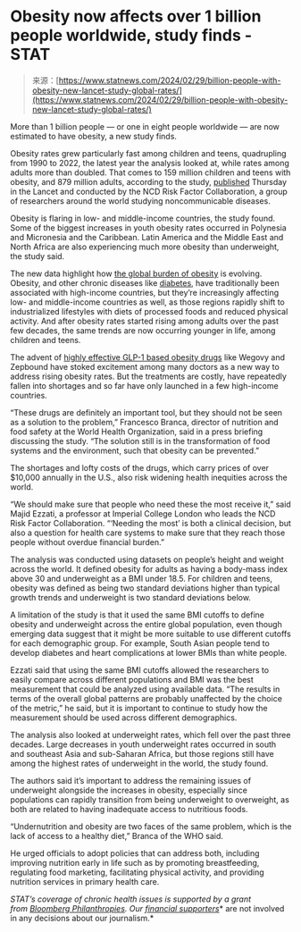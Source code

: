 <!--yml
category: 未分类
date: 2024-05-27 14:33:04
-->

# Obesity now affects over 1 billion people worldwide, study finds - STAT

> 来源：[https://www.statnews.com/2024/02/29/billion-people-with-obesity-new-lancet-study-global-rates/](https://www.statnews.com/2024/02/29/billion-people-with-obesity-new-lancet-study-global-rates/)

More than 1 billion people — or one in eight people worldwide — are now estimated to have obesity, a new study finds.

Obesity rates grew particularly fast among children and teens, quadrupling from 1990 to 2022, the latest year the analysis looked at, while rates among adults more than doubled. That comes to 159 million children and teens with obesity, and 879 million adults, according to the study, [published](https://www.thelancet.com/journals/lancet/article/PIIS0140-6736(23)02750-2/fulltext) Thursday in the Lancet and conducted by the NCD Risk Factor Collaboration, a group of researchers around the world studying noncommunicable diseases.

Obesity is flaring in low- and middle-income countries, the study found. Some of the biggest increases in youth obesity rates occurred in Polynesia and Micronesia and the Caribbean. Latin America and the Middle East and North Africa are also experiencing much more obesity than underweight, the study said.

The new data highlight how [the global burden of obesity](https://www.statnews.com/2023/06/08/bmi-slowdown-severe-obesity-global-rates/) is evolving. Obesity, and other chronic diseases like [diabetes](https://www.statnews.com/2023/06/22/global-diabetes-surpass-billion-lancet/), have traditionally been associated with high-income countries, but they’re increasingly affecting low- and middle-income countries as well, as those regions rapidly shift to industrialized lifestyles with diets of processed foods and reduced physical activity. And after obesity rates started rising among adults over the past few decades, the same trends are now occurring younger in life, among children and teens.

The advent of [highly effective GLP-1 based obesity drugs](https://www.statnews.com/2023/03/05/weight-loss-drugs-changing-obesity-narrative/) like Wegovy and Zepbound have stoked excitement among many doctors as a new way to address rising obesity rates. But the treatments are costly, have repeatedly fallen into shortages and so far have only launched in a few high-income countries.

“These drugs are definitely an important tool, but they should not be seen as a solution to the problem,” Francesco Branca, director of nutrition and food safety at the World Health Organization, said in a press briefing discussing the study. “The solution still is in the transformation of food systems and the environment, such that obesity can be prevented.”

The shortages and lofty costs of the drugs, which carry prices of over $10,000 annually in the U.S., also risk widening health inequities across the world.

“We should make sure that people who need these the most receive it,” said Majid Ezzati, a professor at Imperial College London who leads the NCD Risk Factor Collaboration. “‘Needing the most’ is both a clinical decision, but also a question for health care systems to make sure that they reach those people without overdue financial burden.”

The analysis was conducted using datasets on people’s height and weight across the world. It defined obesity for adults as having a body-mass index above 30 and underweight as a BMI under 18.5\. For children and teens, obesity was defined as being two standard deviations higher than typical growth trends and underweight is two standard deviations below.

A limitation of the study is that it used the same BMI cutoffs to define obesity and underweight across the entire global population, even though emerging data suggest that it might be more suitable to use different cutoffs for each demographic group. For example, South Asian people tend to develop diabetes and heart complications at lower BMIs than white people.

Ezzati said that using the same BMI cutoffs allowed the researchers to easily compare across different populations and BMI was the best measurement that could be analyzed using available data. “The results in terms of the overall global patterns are probably unaffected by the choice of the metric,” he said, but it is important to continue to study how the measurement should be used across different demographics.

The analysis also looked at underweight rates, which fell over the past three decades. Large decreases in youth underweight rates occurred in south and southeast Asia and sub-Saharan Africa, but those regions still have among the highest rates of underweight in the world, the study found.

The authors said it’s important to address the remaining issues of underweight alongside the increases in obesity, especially since populations can rapidly transition from being underweight to overweight, as both are related to having inadequate access to nutritious foods.

“Undernutrition and obesity are two faces of the same problem, which is the lack of access to a healthy diet,” Branca of the WHO said.

He urged officials to adopt policies that can address both, including improving nutrition early in life such as by promoting breastfeeding, regulating food marketing, facilitating physical activity, and providing nutrition services in primary health care.

*STAT’s coverage of chronic health issues is supported by a grant from *[*Bloomberg Philanthropies*](https://www.bloomberg.org/)*. Our* [*financial supporters*](https://www.statnews.com/supporters/)* are not involved in any decisions about our journalism.*